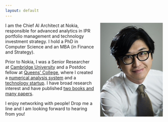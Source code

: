 ```yaml
---
layout: default
---
```


<img src="/images/liang.jpg" style="float:right;width:200px;margin-left:20px">

I am the Chief AI Architect at Nokia, responsible for advanced analytics in IPR portfolio management and technology investment strategy. I hold a PhD in Computer Science and an MBA (in Finance and Strategy).

Prior to Nokia, I was a Senior Researcher at [Cambridge University](https://www.cl.cam.ac.uk/~lw525/) and a Postdoc fellow at [Queens' College](https://www.queens.cam.ac.uk/), where I created a [numerical analysis system](http://ocaml.xyz) and a [technology startup](https://ikva.ai/). I have broad research interest and have published [two books and many papers](https://liang.ocaml.xyz/research/).

I enjoy networking with people! Drop me a line and I am looking forward to hearing from you!
